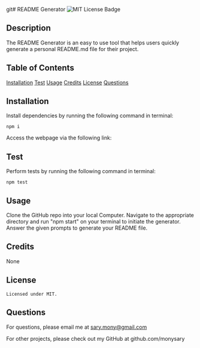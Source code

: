 git# README Generator
  ![MIT License Badge](https://img.shields.io/badge/license-MIT-blue.svg)

  ## Description
  The README Generator is an easy to use tool that helps users quickly generate a personal README.md file for their project.

  ## Table of Contents
  [Installation](#Installation)
  [Test](#Test)
  [Usage](#Usage)
  [Credits](#Credits)
  [License](#License)
  [Questions](#Questions)

  ## Installation
  Install dependencies by running the following command in terminal: 
  ```
  npm i
  ```

  Access the webpage via the following link: 

  ## Test
  Perform tests by running the following command in terminal: 
  ```
  npm test
  ```

  ## Usage
  Clone the GitHub repo into your local Computer. Navigate to the appropriate directory and run "npm start" on your terminal to initiate the generator. Answer the given prompts to generate your README file.

  ## Credits
  None

  ## License
    Licensed under MIT.

  ## Questions
  For questions, please email me at sary.mony@gmail.com

  For other projects, please check out my GitHub at github.com/monysary
